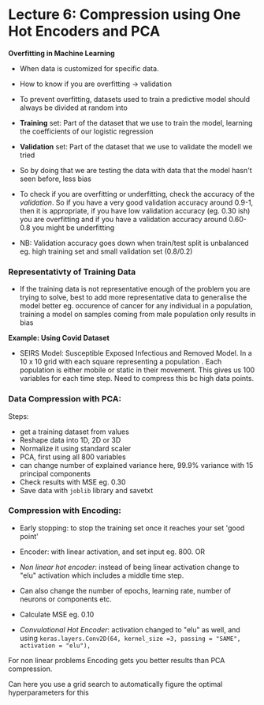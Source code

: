 # Lecture 6: Compression using One Hot Encoders and PCA

**Overfitting in Machine Learning**

- When data is customized for specific data.
- How to know if you are overfitting -> validation
- To prevent overfitting, datasets used to train a predictive model should always be divided at random into
-  **Training** set: Part of the dataset that we use to train the model, learning the coefficients of our logistic regression
-  **Validation** set: Part of the dataset that we use to validate the modell we tried
-  So by doing that we are testing the data with data that the model hasn't seen before, less bias
-  To check if you are overfitting or underfitting, check the accuracy of the *validation*. So if you have a very good validation accuracy around 0.9-1, then it is appropriate, if you have low validation accuracy (eg. 0.30 ish) you are overfitting and if you have a validation accuracy around 0.60-0.8 you might be underfitting

- NB: Validation accuracy goes down when train/test split is unbalanced eg. high training set and small validation set (0.8/0.2)

### Representativty of Training Data

- If the training data is not representative enough of the problem you are trying to solve, best to add more  representative data to generalise the model better
eg. occurence of cancer for any individual in a population, training a model on samples coming from male population only results in bias 






















**Example: Using Covid Dataset**

- SEIRS Model: Susceptible Exposed Infectious and Removed Model. 
In a 10 x 10 grid with each square representing a population . Each population is either mobile or static in their movement.
This gives us 100 variables for each time step. Need to compress this bc high data points.

### Data Compression with PCA:

Steps:

- get a training dataset from values
- Reshape data into 1D, 2D or 3D 
- Normalize it using standard scaler 
- PCA, first using all 800 variables
- can change number of explained variance here, 99.9% variance with 15 principal components
- Check results with MSE eg. 0.30
- Save data with ```joblib``` library and savetxt 

### Compression with Encoding:

- Early stopping: to stop the training set once it reaches your set 'good point'
- Encoder: with linear activation, and set input eg. 800.
 OR
 
 - *Non linear hot encoder*: instead of being linear activation change to "elu" activation which includes a middle time step.
 - Can also change the number of epochs, learning rate, number of neurons or components etc.
 - Calculate MSE eg. 0.10

- *Convulational Hot Encoder*: activation changed to "elu" as well, and using ```keras.layers.Conv2D(64, kernel_size =3, passing = "SAME", activation = "elu"),```

For non linear problems Encoding gets you better results than PCA compression.

Can here you use a grid search to automatically figure the optimal hyperparameters for this 



